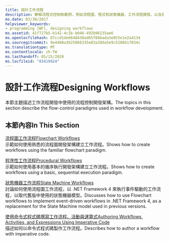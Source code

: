 ```yaml
---
title: 設計工作流程
description: 瞭解流程式控制制範例，例如流程圖、程式和狀態機器、工作流程開發，以及使用命令式程式碼撰寫工作流程。
ms.date: 03/30/2017
helpviewer_keywords:
- programming [WF], designing workflows
ms.assetid: 41f727b5-b142-4c1b-b046-492b96135ae6
ms.openlocfilehash: 07ccd1de6648438ad65f88bada3e055e1e2a4134
ms.sourcegitcommit: 9a4488a3625866335e83a20da5e9c5286b1f034c
ms.translationtype: MT
ms.contentlocale: zh-TW
ms.lasthandoff: 05/15/2020
ms.locfileid: "83419924"
---
```

# <a name="designing-workflows"></a><span data-ttu-id="78b56-103">設計工作流程</span><span class="sxs-lookup"><span data-stu-id="78b56-103">Designing Workflows</span></span>
<span data-ttu-id="78b56-104">本節主題描述工作流程開發中使用的流程控制開發架構。</span><span class="sxs-lookup"><span data-stu-id="78b56-104">The topics in this section describe the flow-control paradigms used in workflow development.</span></span>  
  
## <a name="in-this-section"></a><span data-ttu-id="78b56-105">本節內容</span><span class="sxs-lookup"><span data-stu-id="78b56-105">In This Section</span></span>  
 [<span data-ttu-id="78b56-106">流程圖工作流程</span><span class="sxs-lookup"><span data-stu-id="78b56-106">Flowchart Workflows</span></span>](flowchart-workflows.md)  
 <span data-ttu-id="78b56-107">示範如何使用熟悉的流程圖開發架構建立工作流程。</span><span class="sxs-lookup"><span data-stu-id="78b56-107">Shows how to create workflows using the familiar flowchart paradigm.</span></span>  
  
 [<span data-ttu-id="78b56-108">程序性工作流程</span><span class="sxs-lookup"><span data-stu-id="78b56-108">Procedural Workflows</span></span>](procedural-workflows.md)  
 <span data-ttu-id="78b56-109">示範如何使用基本的循序執行開發架構建立工作流程。</span><span class="sxs-lookup"><span data-stu-id="78b56-109">Shows how to create workflows using a basic, sequential execution paradigm.</span></span>  
  
 [<span data-ttu-id="78b56-110">狀態機器工作流程</span><span class="sxs-lookup"><span data-stu-id="78b56-110">State Machine Workflows</span></span>](state-machine-workflows.md)  
 <span data-ttu-id="78b56-111">討論如何使用流程圖工作流程，以 .NET Framework 4 來執行事件驅動的工作流程，以取代舊版中使用的狀態機器模型。</span><span class="sxs-lookup"><span data-stu-id="78b56-111">Discusses how to use Flowchart workflows to implement event-driven workflows in .NET Framework 4, as a replacement for the State Machine model used in previous versions.</span></span>  
  
 [<span data-ttu-id="78b56-112">使用命令式程式碼撰寫工作流程、活動與運算式</span><span class="sxs-lookup"><span data-stu-id="78b56-112">Authoring Workflows, Activities, and Expressions Using Imperative Code</span></span>](authoring-workflows-activities-and-expressions-using-imperative-code.md)  
 <span data-ttu-id="78b56-113">描述如何以命令式程式碼製作工作流程。</span><span class="sxs-lookup"><span data-stu-id="78b56-113">Describes how to author a workflow with imperative code.</span></span>
